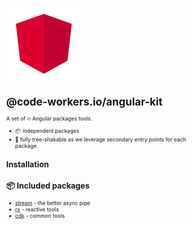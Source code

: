 <img src="docs/images/logo.svg" width="200">

# @code-workers.io/angular-kit

A set of 🔥 Angular packages tools.

- 📦 independent packages
- 🍃 fully tree-shakable as we leverage secondary entry points for each package

## Installation

## 📦 Included packages

- [stream](./libs/stream/README.md) - the better async pipe
- [rx](./libs/rx/README.md) - reactive tools
- [cdk](./libs/cdk/README.md) - common tools

